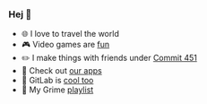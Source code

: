 ### Hej 👋
- 🌐 I love to travel the world
- 🎮 Video games are [fun](https://bit.ly/3iDykhU)
- ✏️ I make things with friends under [Commit 451](https://github.com/Commit451)
- 🤖 Check out [our apps](https://play.google.com/store/apps/dev?id=8992288925330781810)
- 🦊 GitLab is [cool too](https://gitlab.com/Jawnnypoo)
- 🎵 My Grime [playlist](https://spoti.fi/2BRVAZ4)
